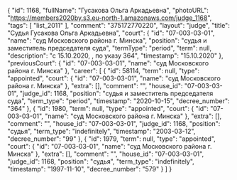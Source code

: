 {
    "id": 1168,
    "fullName": "Гусакова Ольга Аркадьевна",
    "photoURL": "https://members2020by.s3.eu-north-1.amazonaws.com/judge_1168",
    "tags": [
        "list_2011"
    ],
    "comment": "375172770220",
    "layout": "judge",
    "title": "Судья Гусакова Ольга Аркадьевна",
    "court": {
        "id": "07-003-03-01",
        "name": "суд Московского района г. Минска",
        "position": "судья и заместитель председателя суда",
        "termType": "period",
        "term": null,
        "description": "c 15.10.2020, , по указу 364",
        "timestamp": "15.10.2020"
    },
    "previousCourt": {
        "id": "07-003-03-01",
        "name": "суд Московского района г. Минска"
    },
    "career": [
        {
            "id": 58114,
            "term": null,
            "type": "appointed",
            "court": {
                "id": "07-003-03-01",
                "name": "суд Московского района г. Минска"
            },
            "extra": [],
            "comment": "",
            "house_id": "07-003-03-01",
            "judge_id": 1168,
            "position": "судья и заместитель председателя суда",
            "term_type": "period",
            "timestamp": "2020-10-15",
            "decree_number": "364"
        },
        {
            "id": 1980,
            "term": null,
            "type": "appointed",
            "court": {
                "id": "07-003-03-01",
                "name": "суд Московского района г. Минска"
            },
            "extra": [],
            "comment": "",
            "house_id": "07-003-03-01",
            "judge_id": 1168,
            "position": "судья",
            "term_type": "indefinitely",
            "timestamp": "2003-03-12",
            "decree_number": "99"
        },
        {
            "id": 1979,
            "term": null,
            "type": "appointed",
            "court": {
                "id": "07-003-03-01",
                "name": "суд Московского района г. Минска"
            },
            "extra": [],
            "comment": "",
            "house_id": "07-003-03-01",
            "judge_id": 1168,
            "position": "судья",
            "term_type": "indefinitely",
            "timestamp": "1997-11-10",
            "decree_number": "579"
        }
    ]
}